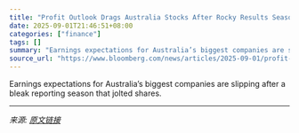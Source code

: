 ```yaml
---
title: "Profit Outlook Drags Australia Stocks After Rocky Results Season"
date: 2025-09-01T21:46:51+08:00
categories: ["finance"]
tags: []
summary: "Earnings expectations for Australia’s biggest companies are slipping after a bleak reporting season that jolted shares."
source_url: "https://www.bloomberg.com/news/articles/2025-09-01/profit-outlook-drags-australia-stocks-after-rocky-results-season"
---
```


Earnings expectations for Australia’s biggest companies are slipping after a bleak reporting season that jolted shares.

---

*来源: [原文链接](https://www.bloomberg.com/news/articles/2025-09-01/profit-outlook-drags-australia-stocks-after-rocky-results-season)*
